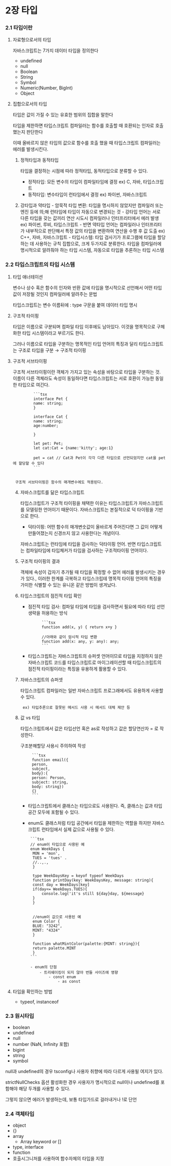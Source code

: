# 2장 타입

### 2.1 타입이란

1. 자료형으로서의 타입
    
    자바스크립트는 7가지 데이터 타입을 정의한다
    
    - undefined
    - null
    - Boolean
    - String
    - Symbol
    - Numeric(Number, BigInt)
    - Object
    
2. 집합으로서의 타입
    
    타입은 값이 가질 수 있는 유효한 범위의 집합을 말한다
    
    타입을 제한하면 타입스크립트 컴파일러는 함수를 호출할 때 호환되는 인자로 호출했는지 판단한다
    
    이때 올바르지 않은 타입의 값으로 함수를 호출 했을 때 타입스크립트 컴파일러는 에러를 발생시킨다.
    
    1. 정적타입과 동적타입
        
        타입을 결정하는 시점에 따라 정적타입, 동적타입으로 분류할 수 있다.
        
        - 정적타입: 모든 변수의 타입이 컴파일타임에 결정 ex) C, 자바, 타입스크립트
        - 동적타입: 변수타입이 런타임에서 결정 ex) 파이썬, 자바스크립트
        
    2. 강타입과 약타입
            - 암묵적 타입 변환: 타입을 명시하지 않았지만 컴파일러 또는 엔진 등에 의;해 런타임에 타입이 자동으로 변경되는 것
            - 강타입 언어는 서로 다른 타입을 갖는 값끼리 연산 시도시 컴파일러나 인터프리터에서 에러 발생 ex) 파이썬, 루비, 타입스크립트
            - 반면 약타입 언어는 컴파일러나 인터프리터가 내부적으로 판단해서 특정 값의 타입을 변환하여 연산을 수행 후 값 도출 ex) C++, 자바, 자바스크립트
            - 타입시스템: 타입 검사기가 프로그램에 타입을 할당하는 데 사용하는 규칙 집합으로, 크게 두가지로 분류한다. 타입을 컴파일러에 명시적으로 알려줘야 하는 타입 시스템, 자동으로 타입을 추론하는 타입 시스템
        
            
        
### 2.2 타입스크립트의 타입 시스템
        
1. 타입 애너테이션
            
    변수나 상수 혹은 함수의 인자와 반환 값에 타입을 명시적으로 선언해서 어떤 타입 값이 저장될 것인지 컴파일러에 알려주는 문법
            
    타입스크립트는 변수 이름뒤에 : type 구문을 붙여 데이터 타입 명시
2. 구조적 타이핑
            
    타입은 이름으로 구분되며 컴파일 타임 이후에도 남아있다. 이것을 명목적으로 구체화한 타입 시스템이라고 부르기도 한다.
            
    그러나 이름으로 타입을 구분하는 명목적인 타입 언어의 특징과 달리 타입스크립트는 구조로 타입을 구분 → 구조적 타이핑
3. 구조적 서브타이핑
                
    구조적 서브타이핑이란 객체가 가지고 있는 속성을 바탕으로 타입을 구분하는 것. 이름이 다른 객체라도 속성이 동일하다면 타입스크립트는 서로 호환이 가능한 동일한 타입으로 여긴다.
                
                ```tsx
                interface Pet {
                name: string;
                }
                
                interface Cat {
                name: string;
                age:number;
                
                }
                
                let pet: Pet;
                let cat:Cat = {name:'kitty'; age:1}
                
                pet = cat // Cat과 Pet이 각각 다른 타입으로 선언되었지만 cat을 pet에 할당할 수 있다
                ```
                
            
        구조적 서브타이핑은 함수의 매개변수에도 적용된다.
            
    4. 자바스크립트를 닮은 타입스크립트
                
        타입스크립트가 구조적 타이핑을 채택한 이유는 타입스크립트가 자바스크립트를 모델링한 언어이기 때문이다. 자바스크립트는 본질적으로 덕 타이핑을 기반으로 한다.
                
        - 덕타이핑: 어떤 함수의 매개변숫값이 올바르게 주어진다면 그 값이 어떻게 만들어졌는지 신경쓰지 않고 사용한다는 개념이다.
                
        자바스크립트는 런타임에 타입을 검사하는 덕타이핑 언어. 반면 타입스크립트는 컴파일타임에 타입체커가 타입을 검사하는 구조적타이핑 언어이다.
                
    5. 구조적 타이핑의 결과
                
        객체에 속성이 갑자기 추가될 때 타입을 확정할 수 없어 에러를 발생시키는 경우가 있다., 이러한 한계를 극복하고 타입스크립테 명목적 타이핑 언어의 특징을 가미한 식별할 수 있는 유니온 같은 방법이 생겨났다.
                
    6. 타입스크립트의 점진적 타입 확인
        - 점진적 타입 검사: 컴파일 타임에 타입을 검사하면서 필요에 따라 타입 선언 생략을 허용하는 방식
                    
                    ```tsx
                    function add(x, y) { return x+y }
                    
                    //아래와 같이 암시적 타입 변환
                    function add(x: any, y: any): any;
                    ```
                    
        - 타입스크립트는 자바스크립트의 슈퍼셋 언어이므로 타입을 지정하지 않은 자바스크립트 코드를 타입스크립트로 마이그레이션할 때 타입스크립트의 점진적 타이핑이라는 특징을 유용하게 활용할 수 있다.
                    
            
    7. 자바스크립트의 슈퍼셋
            
        타입스크립트 컴파일러는 일반 자바스크립트 프로그래에서도 유용하게 사용할 수 있다.
            
            ex) 타입추론으로 잘못된 메서드 사용 시 메서드 대체 제안 등
            
    8. 값 vs 타입
                
        타입스크립트에서 값은 타입선언 혹은 as로 작성하고 값은 할당연산자 = 로 작성한다.
                
        구조분해할당 사용시 주의하여 작성 
                
                ```tsx
                function email({
                person,
                subject, 
                body}:{
                person: Person, 
                subject: string, 
                body: string})
                {}
                ```
                
         - 타입스크립트에서 클래스는 타입으로도 사용된다. 즉, 클래스는 값과 타입 공간 모두에 포함될 수 있다.
         - enum도 클래스처럼 타입 공간에서 타입을 제한하는 역할을 하지만 자바스크립트 런타임에서 실제 값으로 사용될 수 있다.
                
                ```tsx
                // enum이 타입으로 사용된 예
                enum WeekDays {
                 MON = 'mon',
                 TUES = 'tues' .
                 //..,.,
                 }
                 
                 type WeekDaysKey = keyof typeof WeekDays
                 function printDay(key: WeekDaysKey, message: string){
                 const day = WeekDays[key]
                 if(day<= WeekDays.TUES){
                	 console.log('it's still ${day}day, ${message}
                 }
                 }
                 
                 
                 //enum이 값으로 사용된 예
                 enum Color {
                 BLUE: "3242",
                 MINT: "4324"
                 }
                 
                 function whatMintColor(palette:{MINT: string}){
                 return palette.MINT
                 }
                ```
                
                - enum의 단점
                    - 트리쉐이킹이 되지 않아 번들 사이즈에 영향
                        - const enum
                            - as const

9. 타입을 확인하는 방법
    - typeof, instanceof

### 2.3 원시타입

- boolean
- undefined
- null
- number (NaN, Infinity 포함)
- bigint
- string
- symbol

null과 undefined의 경우 tsconfig나 사용자 취향에 따라 다르게 사용될 여지가 있다.

strictNullChecks 옵션 활성화한 경우 사용자가 명시적으로 null이나 undefined를 포함해야 해당 두개를 사용할 수 있다.

그렇지 않으면 에러가 발생하는데, 보통 타입가드로 걸러내거나 !로 단언

### 2.4 객체타입

- object
- {}
- array
    - Array keyword or []
- type, interface
- function
- 호출시그니처를 사용하여 함수자체의 타입을 지정